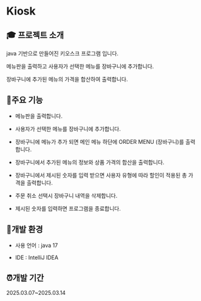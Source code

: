 
# Kiosk


## :mortar_board: 프로젝트 소개


java 기반으로 만들어진 키오스크 프로그램 입니다.

메뉴판을 출력하고 사용자가 선택한 메뉴를 장바구니에 추가합니다.

장바구니에 추가된 메뉴의 가격을 합산하여 출력합니다.


## :page_with_curl:주요 기능

- 메뉴판을 출력합니다.

- 사용자가 선택한 메뉴를 장바구니에 추가합니다.

- 장바구니에 메뉴가 추가 되면 메인 메뉴 하단에 ORDER MENU (장바구니)를 출력합니다.

- 장바구니에서 추가된 메뉴의 정보와 상품 가격의 합산을 출력합니다.

- 장바구니에서 제시된 숫자를 입력 받으면 사용자 유형에 따라 할인이 적용된 총 가격을 출력합니다.

- 주문 취소 선택시 장바구니 내역을 삭제합니다.

- 제시된 숫자를 입력하면 프로그램을 종료합니다.





## :wrench:개발 환경
- 사용 언어 : java 17

- IDE : IntelliJ IDEA

## :alarm_clock:개발 기간

2025.03.07~2025.03.14
